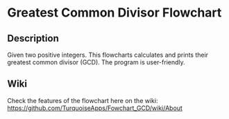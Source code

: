 # Greatest Common Divisor Flowchart

## Description
Given two positive integers. This flowcharts calculates and prints their greatest common divisor (GCD). The program is user-friendly.


## Wiki
Check the features of the flowchart here on the wiki: https://github.com/TurquoiseApps/Fowchart_GCD/wiki/About
